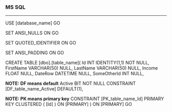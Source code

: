 ### MS SQL
-------------------------------------------------

USE [database_name]
GO

SET ANSI_NULLS ON
GO

SET QUOTED_IDENTIFIER ON
GO

SET ANSI_PADDING ON
GO

CREATE TABLE [dbo].[table_name](
	Id INT IDENTITY(1,1) NOT NULL,
	FirstName VARCHAR(50) NULL,
	LastName VARCHAR(50) NULL,
	Income FLOAT NULL,
	DateRow DATETIME NULL,
	SomeOtherId INT NULL,

  __NOTE: DF means default__
  Active BIT NOT NULL CONSTRAINT [DF_table_name_Active] DEFAULT(1),

  __NOTE: PK means primary key__
  CONSTRAINT [PK_table_name_Id] PRIMARY KEY CLUSTERED
	(
			[Id]
		  ) ON [PRIMARY]
	) ON [PRIMARY]
GO


